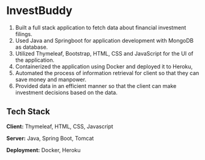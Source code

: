 # InvestBuddy

1. Built a full stack application to fetch data about financial investment filings.
2. Used Java and Springboot for application development with MongoDB as database.
3. Utilized Thymeleaf, Bootstrap, HTML, CSS and JavaScript for the UI of the application.
4. Containerized the application using Docker and deployed it to Heroku, 
5. Automated the process of information retrieval for client so that they can save money and manpower.
6. Provided data in an efficient manner so that the client can make investment decisions based on the data.


## Tech Stack

**Client:** Thymeleaf, HTML, CSS, Javascript

**Server:** Java, Spring Boot, Tomcat

**Deployment:** Docker, Heroku
